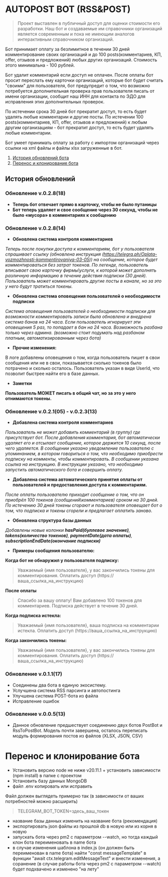 # AUTOPOST BOT (RSS&POST)
> Проект выставлен в публичный доступ для оценки стоимости его разработки. 
Наш бот и создаваемые им справочники организаций является современным и пока не имеющим аналогов интерактивным справочником организаций.

Бот принимает оплату за безлимитное в течении 30 дней комментирование своих организаций и до 100 posts(комментариев, КП, offer, отзывов и предложений) любых других организаций. Стоимость этого минимальна - 100 рублей.

Бот удалит комментарий если доступ не оплачен.
После оплаты бот просит переслать ему карточки организаций, которые бот будет считать "своими" для пользователя, бот предупредит о том, что возможно потребуется дополнительная проверка прав пользователя писать от имени организации, сообщит наш ИНН для контакта по ЭДО для исправления этих дополнительных проверок.

По истечении срока 30 дней бот прекратит доступ, то есть будет удалять любые комментарии и другие посты. По истечении 100 posts(комментариев, КП, offer, отзывов и предложений) к любым другим организациям - бот прекратит доступ, то есть будет удалять любые комментарии.

Бот умеет принимать оплату за работу с импортом организаций через ссылки на xml файлы и файлы xlsx загруженные в бот.

1. [История обновлений бота](#%D0%B8%D1%81%D1%82%D0%BE%D1%80%D0%B8%D1%8F-%D0%BE%D0%B1%D0%BD%D0%BE%D0%B2%D0%BB%D0%B5%D0%BD%D0%B8%D0%B9)
2. [Перенос и клонирование бота](#%D0%BF%D0%B5%D1%80%D0%B5%D0%BD%D0%BE%D1%81-%D0%B8-%D0%BA%D0%BB%D0%BE%D0%BD%D0%B8%D1%80%D0%BE%D0%B2%D0%B0%D0%BD%D0%B8%D0%B5-%D0%B1%D0%BE%D1%82%D0%B0)


## История обновлений

### Обновление v.0.2.8(18)
- **Теперь бот отвечает прямо в карточку, чтобы не было путаницы**
- **Бот теперь удаляет и свое сообщение через 30 секунд, чтобы не было «мусора» в комментариях к сообщению**

### Обновление v.0.2.8(14)
- **Обновлена система контроля комментариев**

*Теперь после покупки доступа к комментариям, бот у пользователя спрашивает ссылку (обновлена инструкция (https://telegra.ph/Oplata-vozmozhnosti-kommentirovaniya-03-05)) на сообщение, которое будет комментироваться без затрат токенов. По легенде, пользователь вписывает свою карточку фирмы\услуги, к которой может дополнять различную информацию в течение действия подписки (30 дней). Пользователь может комментировать другие посты в канале, но за это у него будут тратиться токены.*

- **Обновлена система оповещения пользователей о необходимости подписки**

*Система оповещения пользователей о необходимости подписки для возможности комментировать записи была обновлена и внедрена система банов на 24  часа. Если пользователь игнорирует эти оповещения 5 раз, то попадает в бан на 24 часа. Возможность разбана только через админа. (возможно стоит подумать над разбаном платным, автоматизированным через бота)*

- **Прочие изменения:**

В логе добавлены оповещения о том, когда пользователь пишет в свои сообщения или не в свои, показывается сколько токенов было потрачено и сколько осталось. Пользователь указан в виде UserId, что позволит быстрее найти его в базе данных.

- **Заметки**

**Пользователь МОЖЕТ писать в общий чат, но за это у него отнимаются токены.**

### Обновление v.0.2.1(05) - v.0.2.3(13)
- **Добавлена система контроля комментариев**

*Пользователь не может добавить комментарий (в группу) где присутствует бот. После добавления комментария, бот автоматически удаляет его и отсылает сообщение, которое держится 10 секунд, после чего удаляется. В сообщении указано уведомление пользователю с упоминанием, в котором говориться о том, что необходимо приобрести подписку на комменты, чтобы комментировать. В сообщении указана ссылка на инструкцию. В инструкции указано, что необходимо запустить автоматического бота и совершить оплату.*
- **Добавлена система автоматического принятия оплаты от пользователей и предоставления доступа к комментариям.**

*После оплаты пользователю приходит сообщение о том, что он приобрёл 100 токенов (сообщений\комментариев) сроком на 30 дней. По истечению 30 дней токены сгорают и пользователя оповещает бот о том, что подписка и токены сгорели и предлагает оплатить заново.*
- **Обновлена структура базы данных**

*Добавлены новые колонки **hasPaid(буллевое значение)**, **tokens(количество токенов)**, **paymentDate(дата оплаты)**, **subscriptionEndDate(окончание подписки)***

- **Примеры сообщения пользователю:**

**Когда бот не обнаружил у пользователя подписку:**

> Уважаемый {имя пользователя}, у вас закончились токены для комментирования. Оплатить доступ (https://ваша_ссылка_на_инструкцию)

**После оплаты**
> Спасибо за вашу оплату! Вам добавлено 100 токенов для комментариев. Подписка действует в течение 30 дней.

**Когда подписка истекла:**
> Уважаемый {имя пользователя}, ваша подписка на комментарии истекла. Оплатить доступ (https://ваша_ссылка_на_инструкцию)

**Когда закончились токены:**
> Уважаемый {имя пользователя}, у вас закончились токены для комментирования. Оплатить доступ (https://ваша_ссылка_на_инструкцию)

### Обновление v.0.1.1(17)
- Соединены два бота в единую экосистему. 
- Услучшена система RSS парсинга и автопостинга
- Улучшена система POST-бота из файла
- Исправление ошибок

### Обновление v.0.0.5(13)
- Данное обновление предшествует соединению двух ботов PostBot и RssToPostBot. Модель почти завершена, осталось переписать модуль формирования постов из файлов (XLSX, JSON, CSV)

# Перенос и клонирование бота
- Установить версию node не ниже v20.11.1 + установить зависимости (npm install) в папке с проектом
- Установить базу данных MongoDB
- файл .env копировать или исправить

Файл должен выглядеть примерно так (в зависимости от ваших потребностей можно расширить)
> TELEGRAM_BOT_TOKEN=здесь_ваш_токен
- название базы данных изменить на название бота (рекомендация)
- экспортировать json файлы из прошлой db в новую или из корня в новую
- запускать бота через pm2 с параметром --watch, но тогда каждый клон бота переименовать в name бота
- в случае изменения шаблона в index.js (он должен быть переименован в name бота) найти "const messageTemplate" в функции "await ctx.telegram.editMessageText" и внести изменения, а соранение (в случае работы бота через pm2 с параметром --watch) будет подхвачено и изменено "на лету"


